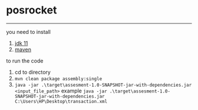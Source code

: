 # posrocket
____________________________________

you need to install 
1. [jdk 11](https://www.oracle.com/java/technologies/javase-jdk11-downloads.html)
2. [maven](https://maven.apache.org/download.cgi?Preferred=ftp://ftp.osuosl.org/pub/apache/)

to run the code
1. cd to directory
2. `mvn clean package assembly:single`
3. `java -jar .\target\assesment-1.0-SNAPSHOT-jar-with-dependencies.jar <input_file_path>` example `java -jar .\target\assesment-1.0-SNAPSHOT-jar-with-dependencies.jar C:\Users\HP\Desktop\transaction.xml`
